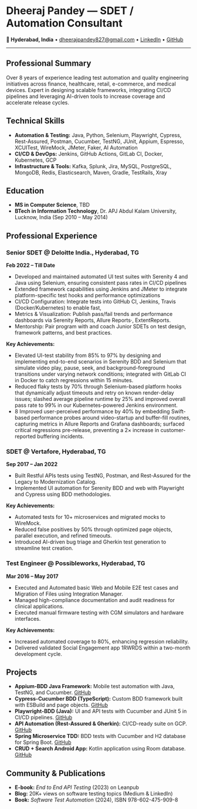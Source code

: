 # Dheeraj Pandey — SDET / Automation Consultant

**📍 Hyderabad, India** • [dheerajpandey827@gmail.com](mailto:dheerajpandey827@gmail.com) • [LinkedIn](https://www.linkedin.com/in/dheerajpandeyin/) • [GitHub](https://github.com/binga1991)

---

## Professional Summary

Over 8 years of experience leading test automation and quality engineering initiatives across finance, healthcare, retail, e-commerce, and medical devices. Expert in designing scalable frameworks, integrating CI/CD pipelines and leveraging AI-driven tools to increase coverage and accelerate release cycles.

## Technical Skills

* **Automation & Testing:** Java, Python, Selenium, Playwright, Cypress, Rest-Assured, Postman, Cucumber, TestNG, JUnit, Appium, Espresso, XCUITest, WireMock, JMeter, Faker, AI Automation
* **CI/CD & DevOps:** Jenkins, GitHub Actions, GitLab CI, Docker, Kubernetes, GCP
* **Infrastructure & Tools:** Kafka, Splunk, Jira, MySQL, PostgreSQL, MongoDB, Redis, Elasticsearch, Maven, Gradle, TestRails, Xray

## Education

* **MS in Computer Science**, TBD
* **BTech in Information Technology**, Dr. APJ Abdul Kalam University, Lucknow, India (Sep 2010 – May 2014)

## Professional Experience

### Senior SDET @ Deloitte India., Hyderabad, TG

**Feb 2022 – Till Date**

* Developed and maintained automated UI test suites with Serenity 4 and Java using Selenium, ensuring consistent pass rates in CI/CD pipelines
* Extended framework capabilities using Jenkins and JMeter to integrate platform-specific test hooks and performance optimizations
* CI/CD Configuration: Integrate tests into GitHub CI, Jenkins, Travis (Docker/Kubernetes) to enable fast, 
* Metrics & Visualization: Publish pass/fail trends and performance dashboards via Serenity Reports, Allure Reports·, ExtentReports.
* Mentorship: Pair program with and coach Junior SDETs on test design, framework patterns, and best practices.

**Key Achievements:**

* Elevated UI-test stability from 85% to 97% by designing and implementing end-to-end scenarios in Serenity BDD and Selenium that simulate video play, pause, seek, and background-foreground transitions under varying network conditions; integrated with GitLab CI in Docker to catch regressions within 15 minutes.
* Reduced flaky tests by 70% through Selenium-based platform hooks that dynamically adjust timeouts and retry on known render-delay issues; slashed average pipeline runtime by 25% and improved overall pass rate to 99% in our Kubernetes-powered Jenkins environment.
*  8 Improved user-perceived performance by 40% by embedding Swift-based performance probes around video-startup and buffer-fill routines, capturing metrics in Allure Reports and Grafana dashboards; surfaced critical regressions pre-release, preventing a 2× increase in customer-reported buffering incidents.

### SDET @ Vertafore, Hyderabad, TG

**Sep 2017 – Jan 2022**

* Built Restful APIs tests using TestNG, Postman, and Rest-Assured for the Legacy to Modernization Catalog.
* Implemented UI automation for Serenity BDD and web with Playwright and Cypress using BDD methodologies.

**Key Achievements:**

* Automated tests for 10+ microservices and migrated mocks to WireMock.
* Reduced false positives by 50% through optimized page objects, parallel execution, and refined timeouts.
* Introduced AI-driven bug triage and Gherkin test generation to streamline test creation.

### Test Engineer @ Possibleworks, Hyderabad, TG

**Mar 2016 – May 2017**

* Executed and Automated basic Web and Mobile E2E test cases and Migration of Files using Integration Manager.
* Managed high-compliance documentation and audit readiness for clinical applications.
* Executed manual firmware testing with CGM simulators and hardware interfaces.

**Key Achievements:**

* Increased automated coverage to 80%, enhancing regression reliability.
* Delivered validated Social Engagement app 1RWRDS within a two-month development cycle.

## Projects

* **Appium-BDD Java Framework:** Mobile test automation with Java, TestNG, and Cucumber. [GitHub](https://github.com/LamhotJM/appium-bdd-java)
* **Cypress-Cucumber BDD (TypeScript):** Custom BDD framework built with ESBuild and page objects. [GitHub](https://github.com/LamhotJM/cypress-bdd)
* **Playwright-BDD (Java):** UI and API tests with Cucumber and JUnit 5 in CI/CD pipelines. [GitHub](https://github.com/LamhotJM/playwright-bdd)
* **API Automation (Rest-Assured & Gherkin):** CI/CD-ready suite on GCP. [GitHub](https://github.com/LamhotJM/api-bdd-testing)
* **Spring Microservice TDD:** BDD tests with Cucumber and H2 database for Spring Boot. [GitHub](https://github.com/LamhotJM/integration-test-spring-rest-api)
* **CRUD + Search Android App:** Kotlin application using Room database. [GitHub](https://github.com/LamhotJM/crud-notes-kotlin)

## Community & Publications

* **E-book:** *End to End API Testing* (2023) on Leanpub
* **Blog:** 20K+ views on software testing topics (Medium & LinkedIn)
* **Book:** *Software Test Automation* (2024), ISBN 978-602-475-909-8
